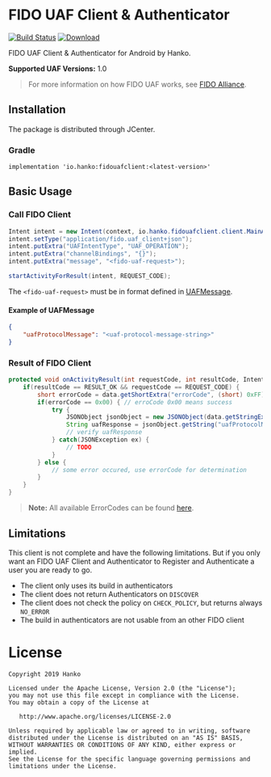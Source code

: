 # FIDO UAF Client & Authenticator
[![Build Status](https://travis-ci.org/teamhanko/fidouafclient.svg?branch=master)](https://travis-ci.org/teamhanko/fidouafclient)
[![Download](https://api.bintray.com/packages/hanko/android/fidouafclient/images/download.svg)](https://bintray.com/hanko/android/fidouafclient/_latestVersion)

FIDO UAF Client & Authenticator for Android by Hanko.

**Supported UAF Versions:** 1.0

> For more information on how FIDO UAF works, see [FIDO Alliance](https://fidoalliance.org/specifications/download/).

## Installation

The package is distributed through JCenter.

### Gradle

`implementation 'io.hanko:fidouafclient:<latest-version>'`

## Basic Usage

### Call FIDO Client

```java
Intent intent = new Intent(context, io.hanko.fidouafclient.client.MainActivity.class);
intent.setType("application/fido.uaf_client+json");
intent.putExtra("UAFIntentType", "UAF_OPERATION");
intent.putExtra("channelBindings", "{}");
intent.putExtra("message", "<fido-uaf-request>");

startActivityForResult(intent, REQUEST_CODE);
```

The `<fido-uaf-request>` must be in format defined in [UAFMessage](https://fidoalliance.org/specs/fido-uaf-v1.0-ps-20141208/fido-uaf-client-api-transport-v1.0-ps-20141208.html#uafmessage-dictionary).

#### Example of UAFMessage
```json
{
	"uafProtocolMessage": "<uaf-protocol-message-string>"
}
```

### Result of FIDO Client

```java
protected void onActivityResult(int requestCode, int resultCode, Intent data) {
	if(resultCode == RESULT_OK && requestCode == REQUEST_CODE) {
		short errorCode = data.getShortExtra("errorCode", (short) 0xFF);
		if(errorCode == 0x00) { // erroCode 0x00 means success
			try {
				JSONObject jsonObject = new JSONObject(data.getStringExtra("message"));
				String uafResponse = jsonObject.getString("uafProtocolMessage");
				// verify uafResponse
			} catch(JSONException ex) {
				// TODO
			}
		} else {
			// some error occured, use errorCode for determination
		}
	}
}
```

> **Note:** All available ErrorCodes can be found [here](https://fidoalliance.org/specs/fido-uaf-v1.0-ps-20141208/fido-uaf-client-api-transport-v1.0-ps-20141208.html#idl-def-ErrorCode).

## Limitations

This client is not complete and have the following limitations. But if you only want an FIDO UAF Client and Authenticator to Register and Authenticate a user you are ready to go.

- The client only uses its build in authenticators
- The client does not return Authenticators on `DISCOVER`
- The client does not check the policy on `CHECK_POLICY`, but returns always `NO_ERROR`
- The build in authenticators are not usable from an other FIDO client

# License

	Copyright 2019 Hanko

    Licensed under the Apache License, Version 2.0 (the "License");
    you may not use this file except in compliance with the License.
    You may obtain a copy of the License at

       http://www.apache.org/licenses/LICENSE-2.0

    Unless required by applicable law or agreed to in writing, software
    distributed under the License is distributed on an "AS IS" BASIS,
    WITHOUT WARRANTIES OR CONDITIONS OF ANY KIND, either express or implied.
    See the License for the specific language governing permissions and
    limitations under the License.